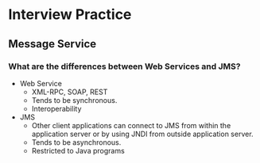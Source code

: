 # Interview Practice
## Message Service
### What are the differences between Web Services and JMS?
* Web Service
  * XML-RPC, SOAP, REST
  * Tends to be synchronous.
  * Interoperability
* JMS
  * Other client applications can connect to JMS from within the application server or by using JNDI from outside application server.
  * Tends to be asynchronous.
  * Restricted to Java programs